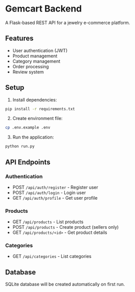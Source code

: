 # Gemcart Backend

A Flask-based REST API for a jewelry e-commerce platform.

## Features

- User authentication (JWT)
- Product management
- Category management
- Order processing
- Review system

## Setup

1. Install dependencies:
```bash
pip install -r requirements.txt
```

2. Create environment file:
```bash
cp .env.example .env
```

3. Run the application:
```bash
python run.py
```

## API Endpoints

### Authentication
- POST `/api/auth/register` - Register user
- POST `/api/auth/login` - Login user
- GET `/api/auth/profile` - Get user profile

### Products
- GET `/api/products` - List products
- POST `/api/products` - Create product (sellers only)
- GET `/api/products/<id>` - Get product details

### Categories
- GET `/api/categories` - List categories

## Database

SQLite database will be created automatically on first run.